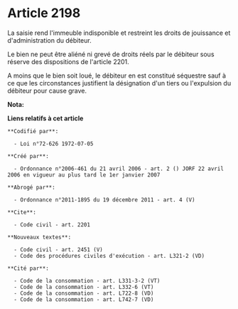 # Article 2198

La saisie rend l'immeuble indisponible et restreint les droits de jouissance et d'administration du débiteur. 

Le bien ne peut être aliéné ni grevé de droits réels par le débiteur sous réserve des dispositions de l'article 2201.

A moins que le bien soit loué, le débiteur en est constitué séquestre sauf à ce que les circonstances justifient la
désignation d'un tiers ou l'expulsion du débiteur pour cause grave.

**Nota:**



**Liens relatifs à cet article**

	**Codifié par**:

	  - Loi n°72-626 1972-07-05

	**Créé par**:

	  - Ordonnance n°2006-461 du 21 avril 2006 - art. 2 () JORF 22 avril 2006 en vigueur au plus tard le 1er janvier 2007

	**Abrogé par**:

	  - Ordonnance n°2011-1895 du 19 décembre 2011 - art. 4 (V)

	**Cite**:

	  - Code civil - art. 2201

	**Nouveaux textes**:

	  - Code civil - art. 2451 (V)
	  - Code des procédures civiles d'exécution - art. L321-2 (VD)

	**Cité par**:

	  - Code de la consommation - art. L331-3-2 (VT)
	  - Code de la consommation - art. L332-6 (VT)
	  - Code de la consommation - art. L722-8 (VD)
	  - Code de la consommation - art. L742-7 (VD)
